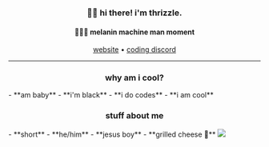 <h3 align="center">👋🏽 hi there! i'm thrizzle.</h3>
<h4 align="center">👨🏽‍💻 melanin machine man moment</h4>
<p align="center">
  <a href="https://terabyteis.me">website</a> • <a href="https://discord.gg/28Gjjpmjjn">coding discord</a>
</p>

<hr/>
<h3 align="center">why am i cool?</h3>
- **am baby**
- **i'm black**
- **i do codes**
- **i am cool**
<h3 align="center">stuff about me</h3>
- **short**
- **he/him**
- **jesus boy**
- **grilled cheese 🥪**

<img src="https://c.tenor.com/JYsfYL5Yuw8AAAAi/jesus-ballin.gif">
